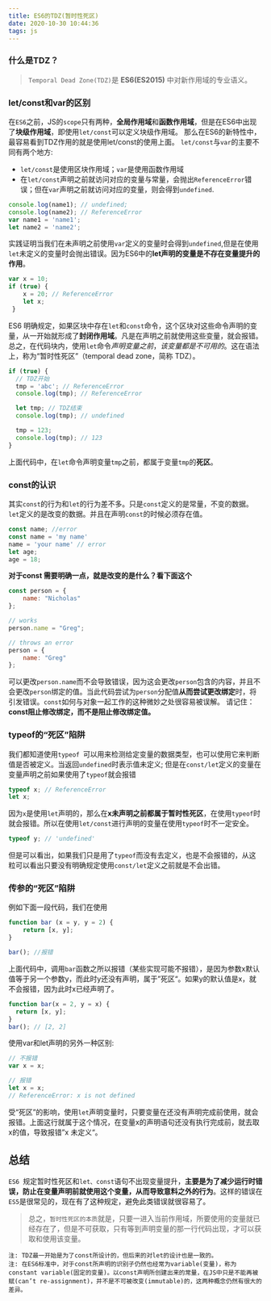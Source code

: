 ```yaml
---
title: ES6的TDZ(暂时性死区)
date: 2020-10-30 10:44:36
tags: js
---
```


### 什么是TDZ？
>`Temporal Dead Zone(TDZ)`是 **ES6(ES2015)** 中对新作用域的专业语义。

### let/const和var的区别
在`ES6`之前，JS的`scope`只有两种，**全局作用域**和**函数作用域**，但是在ES6中出现了**块级作用域**，即使用`let/const`可以定义块级作用域。
那么在ES6的新特性中，最容易看到TDZ作用的就是使用let/const的使用上面。
`let/const`与`var`的主要不同有两个地方:
* `let/const`是使用区块作用域；`var`是使用函数作用域
* 在`let/const`声明之前就访问对应的变量与常量，会抛出`ReferenceError`错误；但在`var`声明之前就访问对应的变量，则会得到`undefined`.
```js
console.log(name1); // undefined;
console.log(name2); // ReferenceError
var name1 = 'name1';
let name2 = 'name2';
```
实践证明当我们在未声明之前使用`var`定义的变量时会得到`undefined`,但是在使用`let`未定义的变量时会抛出错误。因为ES6中的**let声明的变量是不存在变量提升的作用**。
```js
var x = 10;
if (true) {
    x = 20; // ReferenceError
    let x;
 }
```
ES6 明确规定，如果区块中存在`let`和`const`命令，这个区块对这些命令声明的变量，从一开始就形成了**封闭作用域**。凡是在声明之前就使用这些变量，就会报错。
总之，在代码块内，使用`let`命令*声明变量之前*，*该变量都是不可用的*。这在语法上，称为“暂时性死区”（temporal dead zone，简称 TDZ）。
```js
if (true) {
  // TDZ开始
  tmp = 'abc'; // ReferenceError
  console.log(tmp); // ReferenceError

  let tmp; // TDZ结束
  console.log(tmp); // undefined

  tmp = 123;
  console.log(tmp); // 123
}
```
上面代码中，在`let`命令声明变量`tmp`之前，都属于变量`tmp`的**死区**。

### const的认识
其实`const`的行为和`let`的行为差不多。只是`const`定义的是常量，不变的数据。`let`定义的是改变的数据。并且在声明`const`的时候必须存在值。
```js
const name; //error
const name = 'my name' 
name = 'your name' // error
let age;
age = 18;
```
**对于const 需要明确一点，就是改变的是什么？看下面这个**
```js
const person = {
    name: "Nicholas"
};

// works
person.name = "Greg";

// throws an error
person = {
    name: "Greg"
};
```
可以更改`person.name`而不会导致错误，因为这会更改`person`包含的内容，并且不会更改`person`绑定的值。当此代码尝试为`person`分配值**从而尝试更改绑定**时，将引发错误。`const`如何与对象一起工作的这种微妙之处很容易被误解。 请记住：**const阻止修改绑定，而不是阻止修改绑定值。**

### typeof的“死区”陷阱
我们都知道使用`typeof `可以用来检测给定变量的数据类型，也可以使用它来判断值是否被定义。当返回`undefined`时表示值未定义;
但是在`const/let`定义的变量在变量声明之前如果使用了`typeof`就会报错
```js
typeof x; // ReferenceError
let x;
```
因为`x`是使用`let`声明的，那么在**x未声明之前都属于暂时性死区**，在使用`typeof`时就会报错。所以在使用`let/const`进行声明的变量在使用`typeof`时不一定安全。
```js
typeof y; // 'undefined'
```
但是可以看出，如果我们只是用了`typeof`而没有去定义，也是不会报错的，从这粒可以看出只要没有明确规定使用`const/let`定义之前就是不会出错。

### 传参的“死区”陷阱
例如下面一段代码，我们在使用
```js
function bar (x = y, y = 2) {
    return [x, y];
}

bar(); //报错
```
上面代码中，调用`bar`函数之所以报错（某些实现可能不报错），是因为参数x默认值等于另一个参数y，而此时y还没有声明，属于”死区“。如果y的默认值是x，就不会报错，因为此时x已经声明了。
```js
function bar(x = 2, y = x) {
  return [x, y];
}
bar(); // [2, 2]
```
使用var和let声明的另外一种区别:
```js
// 不报错
var x = x;

// 报错
let x = x;
// ReferenceError: x is not defined
```
受“死区”的影响，使用`let`声明变量时，只要变量在还没有声明完成前使用，就会报错。上面这行就属于这个情况，在变量x的声明语句还没有执行完成前，就去取x的值，导致报错”x 未定义“。

## 总结
`ES6 `规定暂时性死区和`let、const`语句不出现变量提升，**主要是为了减少运行时错误，防止在变量声明前就使用这个变量，从而导致意料之外的行为**。这样的错误在` ES5 `是很常见的，现在有了这种规定，避免此类错误就很容易了。
>总之，`暂时性死区的本质`就是，只要一进入当前作用域，所要使用的变量就已经存在了，但是不可获取，只有等到声明变量的那一行代码出现，才可以获取和使用该变量。

    注: TDZ最一开始是为了const所设计的，但后来的对let的设计也是一致的。
    注: 在ES6标准中，对于const所声明的识别子仍然也经常为variable(变量)，称为constant variable(固定的变量)。以const声明所创建出来的常量，在JS中只是不能再被赋(can’t re-assignment)，并不是不可被改变(immutable)的，这两种概念仍然有很大的差异。